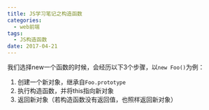 ```yaml
---
title: JS学习笔记之构造函数
categories:
  - web前端
tags:
  - JS构造函数
date: 2017-04-21
---
```


我们选择new一个函数的时候，会经历以下3个步骤，以`new Foo()`为例：

<!-- more -->

1. 创建一个新对象，继承自`Foo.prototype`
2. 执行构造函数，并将this指向新对象
3. 返回新对象（若构造函数没有返回值，也照样返回新对象）